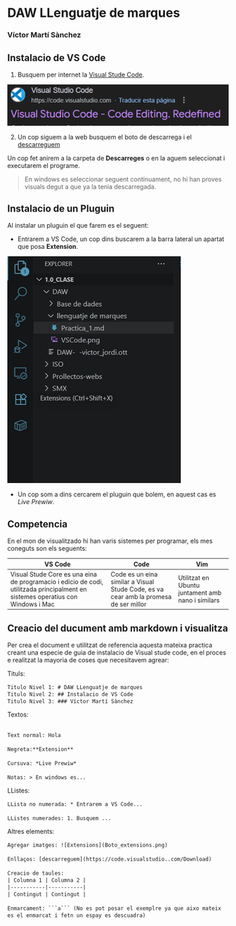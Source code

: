 # DAW LLenguatje de marques
### Víctor Martí Sànchez


## Instalacio de VS Code

1. Busquem per internet la [Visual Stude Code](https://code.visualstudio.com/).

![Enllaç de la web](VSCode.png)

2. Un cop siguem a la web busquem el boto de descarrega i el [descarreguem](https://code.visualstudio..com/Download)

Un cop fet anirem a la carpeta de **Descarreges** o en la aguem seleccionat i executarem el programe.

> En windows es seleccionar seguent continuament, no hi han proves visuals degut a que ya la tenia descarregada.


## Instalacio de un Pluguin

Al instalar un pluguin el que farem es el seguent:

* Entrarem a VS Code, un cop dins buscarem a la barra lateral un apartat que posa **Extension**.

![Extensions](Boto_extensions.png)

* Un cop som a dins cercarem el pluguin que bolem, en aquest cas es *Live Prewiw*.


## Competencia

En el mon de visualitzado hi han varis sistemes per programar, els mes coneguts son els seguents:

| VS Code | Code  | Vim |
|-----------|-----------|-----------|
| Visual Stude Core es una eina de programacio i edicio de codi, utilitzada principalment en sistemes operatius con Windows i Mac | Code es un eina similar a Visual Stude Code, es va cear amb la promesa de ser millor  | Utilitzat en Ubuntu juntament amb nano i similars |

## Creacio del ducument amb markdown i visualitza

Per crea el document e utilitzat de referencia aquesta mateixa practica creant una especie de guia de instalacio de Visual stude code, en el proces e realitzat la mayoria de coses que necesitavem agrear:

Tituls:
```
Titulo Nivel 1: # DAW LLenguatje de marques 
Titulo Nivel 2: ## Instalacio de VS Code
Titulo Nivel 3: ### Víctor Martí Sànchez

```
Textos:

```

Text normal: Hola

Negreta:**Extension**

Cursuva: *Live Prewiw*

Notas: > En windows es...

```

LListes:
```
LLista no numerada: * Entrarem a VS Code...

LListes numerades: 1. Busquem ...

```
Altres elements:

```
Agregar imatges: ![Extensions](Boto_extensions.png)

Enllaços: [descarreguem](https://code.visualstudio..com/Download)

Creacio de taules:
| Columna 1 | Columna 2 |
|-----------|-----------|
| Contingut | Contingut |

Enmarcament: ```a``` (No es pot posar el exemplre ya que aixo mateix es el enmarcat i fetn un espay es descuadra)

```